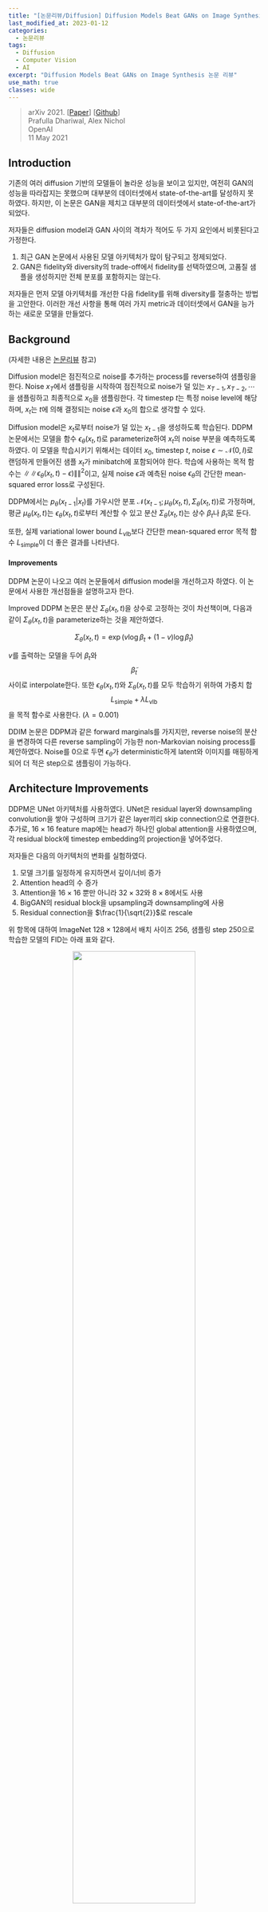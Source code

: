 ```yaml
---
title: "[논문리뷰/Diffusion] Diffusion Models Beat GANs on Image Synthesis"
last_modified_at: 2023-01-12
categories:
  - 논문리뷰
tags:
  - Diffusion
  - Computer Vision
  - AI
excerpt: "Diffusion Models Beat GANs on Image Synthesis 논문 리뷰"
use_math: true
classes: wide
---
```


> arXiv 2021. [[Paper](https://arxiv.org/abs/2105.05233)] [[Github](https://github.com/openai/guided-diffusion)]  
> Prafulla Dhariwal, Alex Nichol  
> OpenAI  
> 11 May 2021  

## Introduction
기존의 여러 diffusion 기반의 모델들이 놀라운 성능을 보이고 있지만, 여전히 GAN의 성능을 따라잡지는 못했으며 대부분의 데이터셋에서 state-of-the-art를 달성하지 못하였다. 하지만, 이 논문은 GAN을 제치고 대부분의 데이터셋에서 state-of-the-art가 되었다. 

저자들은 diffusion model과 GAN 사이의 격차가 적어도 두 가지 요인에서 비롯된다고 가정한다. 

1. 최근 GAN 논문에서 사용된 모델 아키텍처가 많이 탐구되고 정제되었다. 
2. GAN은 fidelity와 diversity의 trade-off에서 fidelity를 선택하였으며, 고품질 샘플을 생성하지만 전체 분포를 포함하지는 않는다.

저자들은 먼저 모델 아키텍처를 개선한 다음 fidelity를 위해 diversity를 절충하는 방법을 고안한다. 이러한 개선 사항을 통해 여러 가지 metric과 데이터셋에서 GAN을 능가하는 새로운 모델을 만들었다. 

## Background
(자세한 내용은 [논문리뷰](https://kimjy99.github.io/논문리뷰/ddpm/) 참고)

Diffusion model은 점진적으로 noise를 추가하는 process를 reverse하여 샘플링을 한다. Noise $x_T$에서 샘플링을 시작하여 점진적으로 noise가 덜 있는 $x_{T-1}, x_{T-2}, \cdots$을 샘플링하고 최종적으로 $x_0$을 샘플링한다. 각 timestep $t$는 특정 noise level에 해당하며, $x_t$는 $t$에 의해 결정되는 noise $\epsilon$과 $x_0$의 합으로 생각할 수 있다. 

Diffusion model은 $x_t$로부터 noise가 덜 있는 $x_{t-1}$을 생성하도록 학습된다. DDPM 논문에서는 모델을 함수 $\epsilon_\theta (x_t, t)$로 parameterize하여 $x_t$의 noise 부분을 예측하도록 하였다. 이 모델을 학습시키기 위해서는 데이터 $x_0$, timestep $t$, noise $\epsilon \sim \mathcal{N}(0,I)$로 랜덤하게 만들어진 샘플 $x_t$가 minibatch에 포함되어야 한다. 학습에 사용하는 목적 함수는 $\|\|\epsilon_\theta(x_t, t) - \epsilon)\|\|^2$이고, 실제 noise $\epsilon$과 예측된 noise $\epsilon_\theta$의 간단한 mean-squared error loss로 구성된다. 

DDPM에서는 $p_\theta (x_{t-1} \vert x_t)$를 가우시안 분포 $\mathcal{N}(x_{t-1}; \mu_\theta (x_t, t), \Sigma_\theta(x_t, t))$로 가정하며, 평균 $\mu_\theta(x_t, t)$는 $\epsilon_\theta (x_t, t)$로부터 계산할 수 있고 분산 $\Sigma_\theta (x_t, t)$는 상수 $\beta_t$나 $\tilde{\beta}_t$로 둔다. 

또한, 실제 variational lower bound $L_{\textrm{vlb}}$보다 간단한 mean-squared error 목적 함수 $L_{\textrm{simple}}$이 더 좋은 결과를 나타낸다. 

#### Improvements
DDPM 논문이 나오고 여러 논문들에서 diffusion model을 개선하고자 하였다. 이 논문에서 사용한 개선점들을 설명하고자 한다. 

Improved DDPM 논문은 분산 $\Sigma_\theta (x_t, t)$을 상수로 고정하는 것이 차선책이며, 다음과 같이 $\Sigma_\theta (x_t, t)$을 parameterize하는 것을 제안하였다. 

$$
\begin{equation}
\Sigma_\theta (x_t, t) = \exp (v \log \beta_t + (1-v) \log \tilde{\beta}_t)
\end{equation}
$$

$v$를 출력하는 모델을 두어 $\beta_t$와 $$\tilde{\beta}_t$$ 사이로 interpolate한다. 또한 $\epsilon_\theta (x_t, t)$와 $\Sigma_\theta (x_t, t)$를 모두 학습하기 위하여 가중치 합 $$L_{\textrm{simple}} + \lambda L_{\textrm{vlb}}$$을 목적 함수로 사용한다. ($\lambda = 0.001$)

DDIM 논문은 DDPM과 같은 forward marginals를 가지지만, reverse noise의 분산을 변경하여 다른 reverse sampling이 가능한 non-Markovian noising process를 제안하였다. Noise를 0으로 두면 $\epsilon_\theta$가 deterministic하게 latent와 이미지를 매핑하게 되어 더 적은 step으로 샘플링이 가능하다. 

## Architecture Improvements

DDPM은 UNet 아키텍처를 사용하였다. UNet은 residual layer와 downsampling convolution을 쌓아 구성하며 크기가 같은 layer끼리 skip connection으로 연결한다. 추가로, $16 \times 16$ feature map에는 head가 하나인 global attention을 사용하였으며, 각 residual block에 timestep embedding의 projection을 넣어주었다. 

저자들은 다음의 아키텍처의 변화를 실험하였다. 

1. 모델 크기를 일정하게 유지하면서 깊이/너비 증가
2. Attention head의 수 증가
3. Attention을 $16 \times 16$ 뿐만 아니라 $32 \times 32$와 $8 \times 8$에서도 사용
4. BigGAN의 residual block을 upsampling과 downsampling에 사용
5. Residual connection을 $\frac{1}{\sqrt{2}}$로 rescale

위 항목에 대하여 ImageNet $128 \times 128$에서 배치 사이즈 256, 샘플링 step 250으로 학습한 모델의 FID는 아래 표와 같다. 

<center><img src='{{"/assets/img/dmbg/dmbg-table1.PNG" | relative_url}}' width="70%"></center>
<br>
Residual connection을 rescale하는 것을 제외하고는 모두 성능이 개선되었으며 같이 사용하였을 때 긍정적인 효과를 보였다. 

<center><img src='{{"/assets/img/dmbg/dmbg-fig1.PNG" | relative_url}}' width="90%"></center>
<br>
위 그래프에서 볼 수 있듯이 깊이가 증가하면 성능에 도움이 되지만 학습 시간이 늘어나고 더 넓은 모델과 동일한 성능에 도달하는 데 시간이 더 오래 걸리므로 추가 실험에서 이 변경 사항을 사용하지 않기로 결정했다고 한다.

또한 저자들은 Transformer 아키텍처와 더 잘 일치하는 다른 attention 구성을 연구하였다. 이를 위해 attention head를 상수로 고정하거나 head당 채널 수를 고정하는 실험을 했다. 나머지 아키텍처에서는 128개의 기본 채널, resolution당 2개의 residual block, multi-resolution attention, BigGAN up/downsampling을 사용하고 70만 iteration에 대해 모델을 학습한다. 

<center><img src='{{"/assets/img/dmbg/dmbg-table2.PNG" | relative_url}}' width="40%"></center>
<br>
위 표는 head가 많거나 head당 채널 수가 적은 경우 FID가 향상됨을 나타내는 결과를 보여준다. 위 그래프에서 64개 채널이 wall-clock time에 가장 적합하다는 것을 알 수 있으므로 head당 64개 채널을 기본값으로 사용한다. 저자들은 이 선택이 최신 transformer 아키텍처와 더 잘 일치하고 다른 구성과 동등하다는 점에 주목하였다. 

### Adaptive Group Normalization
저자들은 Adaptive Group Normalization(AdaGN)이라는 layer로도 실험을 진행하였다. 이 layer는 group normalization 연산 후 각 residual block에 timestep embedding과 class embedding을 AdaIN과 같은 방법으로 결합한다. 

$$
\begin{equation}
\textrm{AdaGN}(h, y) = y_s \textrm{GroupNorm}(h) + y_b
\end{equation}
$$

$h$는 residual block 중간의 activation이다. $y = [y_s, y_b]$는 timestep embedding과 class embedding의 linear projection으로 구한다. 

<center><img src='{{"/assets/img/dmbg/dmbg-table3.PNG" | relative_url}}' width="28%"></center>
<br>
위 표에서 AdaGN이 실제로 FID를 개선하는 것을 볼 수 있다. 논문의 나머지 부분에서는 다음의 모델 아키텍처를 기본값으로 사용한다

1. Resolution당 2개의 residual block
2. 가변 너비
3. Head당 64개 채널이 있는 multiple head
4. 32, 16, 8 resoltion에서의 attention
5. BIGAN의 residual block으로 up/downsampling
6. Residual block에 timestep embedding과 class embedding을 주입하기 위한 AdaGN

## Classifier Guidance
잘 설계된 아키텍처를 사용하는 것 외에도 조건부 이미지 합성을 위한 GAN은 클래스 레이블을 많이 사용한다. GAN에서는 classifier $p(y \vert x)$처럼 동작하도록 설계된 head가 있는 discriminator를 사용([해당 논문](https://arxiv.org/abs/1802.05637))하거나 class-conditional normalization 방법([해당 논문](https://arxiv.org/abs/1610.07629))을 사용한다. [이전 논문](https://arxiv.org/abs/1903.02271)에서는 레이블이 제한된 경우 합성 레이블을 생성하는 것이 도움이 된다는 것을 발견했으며, 이는 클래스 정보가 중요하다는 것을 의미한다. 

GAN에서의 이러한 연구들을 생각했을 때 diffusion model을 컨디셔닝하는 다양한 방법이 필요하다. 일단 이미 위에서 클래스 정보를 AdaGN으로 주입하고 있다. 여기에서 diffusion generator를 개선하기 위해 classifier $p(y \vert x)$를 활용하는 다른 접근 방식이 필요하다. [Sohl-Dickstein et al.](https://arxiv.org/abs/1503.03585)([논문리뷰](https://kimjy99.github.io/논문리뷰/dul-nt/))와 [Song et al.](https://arxiv.org/abs/2011.13456)은 classifier의 기울기를 사용하여 pre-trained diffusion model을 컨디셔닝한다. Classifier $p_\phi (y \vert x_t, t)$을 $x_t$에서 학습시킨 뒤, $\nabla_{x_t} \log p_\phi (y \vert x_t, t)$를 임의의 클래스 레이블 $y$로 샘플링을 가이드하는 데 사용한다. 

먼저 classifier를 사용하여 conditional sampling processes를 유도하는 두 가지 방법을 설명한다. 그런 다음 이러한 classifier를 실제로 사용하여 샘플 품질을 개선하는 방법을 설명한다. (간결함을 위해 $p_\phi(y \vert xt, t) = p_\phi (y \vert x_t)$와 $\epsilon_\theta (x_t, t) = \epsilon_\theta(x_t)$를 사용한다.) 

### 1. Conditional Reverse Noising Process
Unconditional reverse noising process가 $p_\theta (x_t \vert x_{t+1})$인 diffusion model을 레이블 $y$로 컨디셔닝하면 다음과 같이 샘플링하는 것으로 충분하다. 

$$
\begin{equation}
p_{\theta,\phi} (x_t \vert x_{t+1}, y) = Z p_\theta (x_t \vert x_{t+1}) p_\phi (y \vert x_t)
\end{equation}
$$

$Z$는 확률 분포의 합을 1로 만들기 위한 상수이다. 일반적으로 이 분포에서 정확히 샘플링하기는 어렵지만, Sohl-Dickstein et al.은 이 분포를 perturbed Gaussian distribution로 근사할 수 있음을 보였다. 

Diffusion model이 $x_{t+1}$로부터 $x_t$를 가우시안 분포를 사용해서 예측하기 떄문에 다음과 같다. 

$$
\begin{aligned}
p_\theta (x_t | x_{t+1}) &= \mathcal{N} (\mu, \Sigma) \\
\log p_\theta (x_t | x_{t+1}) &= -\frac{1}{2} (x_t - \mu)^T \Sigma^{-1} (x_t - \mu) + C
\end{aligned}
$$

$\log p_\phi (y \vert x_t)$가 $\Sigma^{-1}$보다 낮은 곡률을 가진다고 가정할 수 있다. 이 가정은 diffusion step이 무한으로 갈 때 $\|\| \Sigma \|\| \rightarrow 0$이 되어 합리적이게 된다. 이 경우, $x_t = \mu$ 근처에서 테일러 전개를 사용하여 $\log p_\phi (y \vert x_t)$를 근사할 수 있다. 

$$
\begin{aligned}
\log p_\phi (y | x_t) & \approx \log p_\phi (y \vert x_t)|_{x_t = \mu} + (x_t - \mu) \nabla_{x_t} \log p_\phi (y | x_t)|_{x_t = \mu} \\
&= (x_t - \mu) g + C_1
\end{aligned}
$$

여기서 $g = \nabla_{x_t} \log p_\phi (y \| x_t)\|_{x_t = \mu}$이고 $C_1$은 상수이다. 이를 대입하면 다음과 같다. 

$$
\begin{aligned}
\log (p_\theta (x_t \vert x_{t+1}) p_\phi (y \vert x_t)) & \approx -\frac{1}{2} (x_t - \mu)^T \Sigma^{-1} (x_t - \mu) + (x_t - \mu) g + C_2 \\
&= -\frac{1}{2} (x_t - \mu - \Sigma g)^T \Sigma^{-1} (x_t - \mu - \Sigma g) + \frac{1}{2} g^T \Sigma g + C_2 \\
&= -\frac{1}{2} (x_t - \mu - \Sigma g)^T \Sigma^{-1} (x_t - \mu - \Sigma g) + C_3 \\
&= \log p(z) + C_4, \quad z \sim \mathcal{N}(\mu + \Sigma g, \Sigma)
\end{aligned}
$$

$C_4$는 정규화 상수 $Z$에 해당하기 때문에 무시할 수 있다. 따라서 conditional transition operator를 unconditional transition operator와 유사한 가우시안 분포로 근사할 수 있으며, 이 때 평균이 $\Sigma g$만큼 이동한다. Algorithm 1은 해당 샘플링 알고리즘을 요약한다. 뒤의 섹션에서 기울기에 대한 scale factor $s$를 포함하며 자세히 설명한다.

<center><img src='{{"/assets/img/dmbg/dmbg-algo1.PNG" | relative_url}}' width="80%"></center>
<br>

### 2. Conditional Sampling for DDIM
조건부 샘플링에 대한 위의 유도는 stochastic한 샘플링에만 유효하며 DDIM과 같은 deterministic한 샘플링 방법에는 적용할 수 없다. 이를 위해  Song et al.에서 사용한 diffusion model과 score matching 사이의 연결을 활용하는 점수 기반 컨디셔닝 트릭을 사용한다. 특히 샘플에 추가된 noise를 예측하는 모델 $\epsilon_\theta(x_t)$가 있는 경우 다음과 같이 score function을 도출하는 데 사용할 수 있다. 

$$
\begin{equation}
\nabla_{x_t} \log p_\theta (x_t) = - \frac{1}{\sqrt{1 - \overline{\alpha}_t}} \epsilon_\theta (x_t)
\end{equation}
$$

위 식을 $p(x_t) p(y \vert x_t)$의 score function에 대입하면 다음과 같다. 

$$
\begin{aligned}
\nabla_{x_t} \log (p_\theta (x_t) p_\phi (y | x_t)) &= \nabla_{x_t} \log p_\theta (x_t) + \nabla_{x_t} \log p_\phi (y | x_t) \\
&= - \frac{1}{\sqrt{1 - \overline{\alpha}_t}} \epsilon_\theta (x_t) + \nabla_{x_t} \log p_\phi (y | x_t)
\end{aligned}
$$

결합 분포에 대응되는 새로운 epsilon 예측 $\hat{\epsilon} (x_t)$을 다음과 같이 정의할 수 있다. 

$$
\begin{equation}
\hat{\epsilon} (x_t) := \epsilon_\theta (x_t) - \sqrt{1-\overline{\alpha}_t} \nabla_{x_t} \log p_\phi (y | x_t)
\end{equation}
$$

$\epsilon_\theta (x_t)$ 대신 $\hat{\epsilon} (x_t)$을 사용하면 DDIM에서 사용하는 샘플링 과정을 사용할 수 있다. 이 샘플링 과정을 Algorithm 2와 같다. 

<center><img src='{{"/assets/img/dmbg/dmbg-algo2.PNG" | relative_url}}' width="80%"></center>
<br>

### 3. Scaling Classifier Gradients
저자들은 대규모 생성 task에 classifier guidance를 적용하기 위해 ImageNet에서 classification model을 학습시켰다. Classifier의 아키텍처는 최종 출력을 생성하기 위해 8x8 레이어에 attention pool이 있는 UNet 모델의 downsampling 부분을 사용하였다. 해당 diffusion model과 동일한 noising 분포에서 이러한 classifier를 학습시키고 과적합을 줄이기 위해 random crop을 추가하였다. 학습 후 Algorithm 1에 설명된 대로 classifier를 diffusion model의 샘플링 프로세스에 통합하였다. 

저자들은 unconditional ImageNet model을 사용한 초기 실험에서는 classifier gradient를 1보다 큰 상수로 scaling해야 한다는 것을 발견했다. Sclae로 1을 사용하면 classifier가 합리적인 확률(약 50%)을 원하는 클래스에 할당한다. 그러나 실제로 확인해보면 이러한 샘플은 의도한 클래스와 일치하지 않는다. Classifier gradient를 scaling하면 이 문제가 해결되었고 classifier의 클래스 확률이 거의 100%로 증가한다. 아래 그림은 이 효과의 예를 보여준다. 

<center><img src='{{"/assets/img/dmbg/dmbg-fig2.PNG" | relative_url}}' width="95%"></center>
<br>
위 그림은 classifier guidance를 사용한 unconditional diffusion model에 "Pembroke Welsh corgi"를 조건으로 주고 샘플링한 결과이다. 왼쪽은 classifier scale로 1.0을 사용하였고 오른쪽은 10.0을 사용하였다. FID는 왼쪽이 33.0, 오른쪽이 12.0으로 클래스에 더 일치하는 이미지가 생성되었다. 

Scaling classifier gradient의 효과는

$$
\begin{equation}
s \cdot \nabla_x \log p (y | x) = \nabla_x \log \frac{1}{Z} p (y | x)^s
\end{equation}
$$

로부터 이해할 수 있다. ($Z$는 임의의 상수) 결과적으로 컨디셔닝 프로세스는 여전히 이론적으로 $p(y \vert x)^s$에 비례하는  re-normalized classifier distribution에 근거한다. $s > 1$일 때 지수에 의해 값이 증폭되기 때문에 $p(y \vert x)^s$는 $p(y \vert x)$보다 더 뾰족해진다. 즉, 더 큰 scale을 사용하면 classifier의 모드들에 더 초점을 맞추며, 이는 더 높은 fidelity의 (그러나 더 낮은 diversity의) 샘플을 생성하는 데 잠재적으로 바람직하다. 

위의 식들에서 기본 확산 모델이 $p(x)$를 모델링하고 unconditional이라고 가정했다. 정확히 같은 방식으로 conditional diffusion model $p(x \vert y)$를 학습시키고 classifier guidance를 사용할 수도 있다. 아래 표는 unconditional model과 conditional model 모두의 샘플 품질이 classifier guidance에 의해 크게 향상될 수 있음을 보여준다.  

<center><img src='{{"/assets/img/dmbg/dmbg-table4.PNG" | relative_url}}' width="70%"></center>
<br>
(ImageNet 256$\times$256를 배치 사이즈 256으로 200만 iteration동안 학습)

클래스 레이블을 사용하여 직접 학습시키는 것이 여전히 도움이 되지만 충분히 높은 scale로 guide된 unconditional model이 guide되지 않은 conditional model의 FID에 상당히 근접할 수 있음을 알 수 있다. 물론 conditional model을 guide하면 FID가 더욱 향상된다.

또한 classifier guidance가 recall을 희생시키면서 precision를 향상시켜 샘플의 fidelity와 diversity 사이의 trade-off를 도입함을 보여준다. 아래 그래프에서 gradient scale에 따라 이 trade-off가 어떻게 달라지는지 볼 수 있다. 

<center><img src='{{"/assets/img/dmbg/dmbg-fig3.PNG" | relative_url}}' width="90%"></center>
<br>
(ImageNet 128$\times$128)

1.0 이상의 scale을 사용하면 recall (diversity의 척도)을 더 높은 precision과 IS (fidelity의 척도)로 잘 절충된다. FID와 sFID는 fidelity와 diversity 모두에 의존하기 때문에 중간 지점에서 최상의 값을 얻는다. 

또한 아래 그림에서 BigGAN의 truncation trick과 classifier guidance를 비교한다. 

<center><img src='{{"/assets/img/dmbg/dmbg-fig4.PNG" | relative_url}}' width="80%"></center>
<br>
(ImageNet 128$\times$128. BigGAN-deep은 truncation level [0.1, 0.2, 0.3, ..., 1.0]에 대하여 실험)

FID를 IS로 절충할 때 classifier guidance가 BigGAN-deep보다 훨씬 낫다는 것을 알 수 있다. Precision/recall trade-off 그래프는 classifier guidance가 특정 precision 값까지만 더 나은 선택이며 그 이후에는 더 나은 precision을 달성할 수 없음을 보여준다.

## Results
### 1. State-of-the-art Image Synthesis
저자들은 unconditional image generation의 평가를 위해 LSUN의 bedroom, horse, cat 데이터셋에서 학습을 진행하였다. Classifier guidance의 평가를 위해 ImageNet의 128$\times$128, 256$\times$256, 512$\times$512 크기에 대하여 conditional diffusion model을 학습시켰다. 

<center><img src='{{"/assets/img/dmbg/dmbg-table5.PNG" | relative_url}}' width="85%"></center>
<br>
ADM은 ablated diffusion model의 약자이고, ADM-G는 추가로 classifier guidance를 사용한 모델이다. LSUN 모델은 1000 step으로 샘플링되었으며, ImageNet 모델은 250 step으로 샘플링되었다. $\ast$는 해상도에 맞는 BigGAN-deep 모델이 없어 저자들이 직접 학습시킨 모델이고, $\dagger$는 이전 논문에서 가져온 값들이다. $\ddagger$은 two-resolution stack을 사용한 결과이다. 

아래는 가장 성능이 좋은 BigGAN-deep 모델과 가장 성능이 좋은 저자들의 diffusion model의 임의의 샘플을 비교한 것이다. 

<center><img src='{{"/assets/img/dmbg/dmbg-fig5.PNG" | relative_url}}' width="95%"></center>
<br>

### 2. Comparison to Upsampling
다음은 guidance와 two-stage upsampling stack의 비교이다. Upsampling model은 training set에서 이미지를 upsampling하고, 간단한 보간법을 사용하여 모델의 입력에 채널별로 연결되는 저해상도 이미지의 조건을 학습한다. 전체 샘플링은 저해상도 모델이 샘플을 생성한 다음 upsampling 모델이 이 샘플을 조건으로 사용하는 방식이다. 위의 표에서도 볼 수 있듯이, 이러한 방법을 사용하는 모델들은 ImageNet 256$\times$256에서 FID가 개선되었지만 BigGAN-deep의 성능을 따라잡지 못하였다. 

아래 표는 upsampling model과 guidance model을 비교한 표이다. Upsampling model은 Improved DDPM의 upsampling stack을 ADM에 적용한 것으로, ADM-U라 표기한다. Classifier guidance와 upsampling을 결합하는 경우 해상도가 더 낮은 모델만 guide하였다. 

<center><img src='{{"/assets/img/dmbg/dmbg-table6.PNG" | relative_url}}' width="75%"></center>
<br>
표에서 guidance와 upsampling이 서로 다른 방향으로 샘플의 품질을 향상시키는 것을 알 수 있다. Upsampling은 recall을 높게 유지한 채로 precision을 개선하며, guidance는 훨씬 더 높은 precision을 위해 diversity를 절충할 수 있도록 한다. 

## Limitations
1. 여러 개의 denoising step을 사용하기 때문에 샘플링 시간에서 여전히 GAN보다 느리다. 이 방향에서 의미있는 논문 중 하나는 DDIM 샘플링 프로세스를 single step model로 distillation하는 방법을 연구한 [Luhman과 Luhman의 논문](https://arxiv.org/abs/2101.02388)이다. Single step model의 샘플은 아직 GAN과 경쟁력이 없지만 이전의 single-step likelihood-based model보다 훨씬 낫다.  

2. 제안된 classifier guidance는 레이블이 있는 데이터셋에서만 사용할 수 있으며, 레이블이 없는 데이터셋의 fidelity를 위해 diversity를 교환하는 효과적인 전략은 아직 없다.  